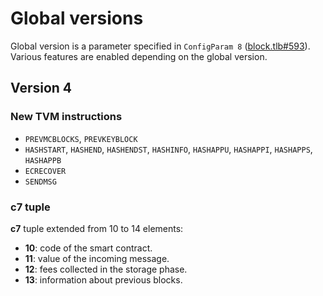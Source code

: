 # Global versions
Global version is a parameter specified in `ConfigParam 8` ([block.tlb#593](https://github.com/newton-blockchain/ton/blob/master/crypto/block/block.tlb#L593)).
Various features are enabled depending on the global version.

## Version 4

### New TVM instructions
* `PREVMCBLOCKS`, `PREVKEYBLOCK`
* `HASHSTART`, `HASHEND`, `HASHENDST`, `HASHINFO`, `HASHAPPU`, `HASHAPPI`, `HASHAPPS`, `HASHAPPB`
* `ECRECOVER`
* `SENDMSG`

### c7 tuple
**c7** tuple extended from 10 to 14 elements:
* **10**: code of the smart contract.
* **11**: value of the incoming message.
* **12**: fees collected in the storage phase.
* **13**: information about previous blocks.